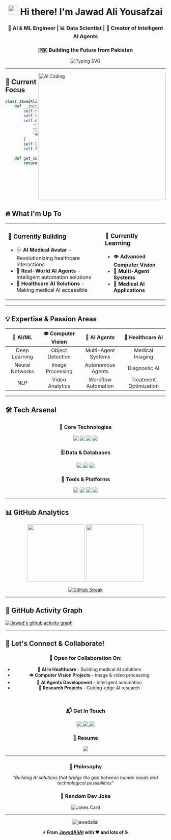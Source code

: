<div align="center">
  
# <img src="https://raw.githubusercontent.com/MartinHeinz/MartinHeinz/master/wave.gif" width="30px"> Hi there! I'm Jawad Ali Yousafzai

### 🤖 AI & ML Engineer | 📊 Data Scientist | 🚀 Creator of Intelligent AI Agents
### 🇵🇰 Building the Future from Pakistan

<img src="https://readme-typing-svg.herokuapp.com?font=Fira+Code&pause=1000&color=00D4FF&center=true&vCenter=true&width=435&lines=AI+%26+ML+Engineer;Data+Scientist;AI+Agents+Developer;Computer+Vision+Enthusiast;Healthcare+AI+Innovator" alt="Typing SVG" />

</div>

---

<img align="right" alt="AI Coding" width="400" src="https://user-images.githubusercontent.com/55389276/140866485-8fb1c876-9a8f-4d6a-98dc-08c4981eaf70.gif" />

## 🎯 Current Focus
```python
class JawadAliYousafzai:
    def __init__(self):
        self.role = "AI & ML Engineer"
        self.location = "Pakistan 🇵🇰"
        self.current_projects = [
            "🩺 AI Medical Avatar",
            "🤖 Intelligent AI Agents",
            "👁️ Computer Vision Solutions"
        ]
        self.learning = ["Computer Vision", "AI Agents", "Healthcare AI"]
        self.fun_fact = "I debug with coffee and create AI with passion ☕🤖"
    
    def get_current_status(self):
        return "Building AI solutions that make a difference! 🚀"
```

<br clear="right"/>

## 🔥 What I'm Up To

<table>
<tr>
<td>

### 🚀 Currently Building
- 🩺 **AI Medical Avatar** - Revolutionizing healthcare interactions
- 🤖 **Real-World AI Agents** - Intelligent automation solutions
- 🔬 **Healthcare AI Solutions** - Making medical AI accessible

</td>
<td>

### 🌱 Currently Learning
- 👁️ **Advanced Computer Vision**
- 🧠 **Multi-Agent Systems**
- 🏥 **Medical AI Applications**

</td>
</tr>
</table>

---

## 💡 Expertise & Passion Areas

<div align="center">

| 🧠 **AI/ML** | 👁️ **Computer Vision** | 🤖 **AI Agents** | 🏥 **Healthcare AI** |
|:---:|:---:|:---:|:---:|
| Deep Learning | Object Detection | Multi-Agent Systems | Medical Imaging |
| Neural Networks | Image Processing | Autonomous Agents | Diagnostic AI |
| NLP | Video Analytics | Workflow Automation | Treatment Optimization |

</div>

---

## 🛠️ Tech Arsenal

<div align="center">

### 🐍 **Core Technologies**
<p>
<img src="https://img.shields.io/badge/Python-3776AB?style=for-the-badge&logo=python&logoColor=white" />
<img src="https://img.shields.io/badge/PyTorch-EE4C2C?style=for-the-badge&logo=pytorch&logoColor=white" />
<img src="https://img.shields.io/badge/TensorFlow-FF6F00?style=for-the-badge&logo=tensorflow&logoColor=white" />
<img src="https://img.shields.io/badge/OpenCV-27338e?style=for-the-badge&logo=OpenCV&logoColor=white" />
</p>

### 🗄️ **Data & Databases**
<p>
<img src="https://img.shields.io/badge/MongoDB-4EA94B?style=for-the-badge&logo=mongodb&logoColor=white" />
<img src="https://img.shields.io/badge/PostgreSQL-316192?style=for-the-badge&logo=postgresql&logoColor=white" />
<img src="https://img.shields.io/badge/MySQL-005C84?style=for-the-badge&logo=mysql&logoColor=white" />
</p>

### 🔧 **Tools & Platforms**
<p>
<img src="https://img.shields.io/badge/Docker-2496ED?style=for-the-badge&logo=docker&logoColor=white" />
<img src="https://img.shields.io/badge/Git-F05032?style=for-the-badge&logo=git&logoColor=white" />
<img src="https://img.shields.io/badge/Linux-FCC624?style=for-the-badge&logo=linux&logoColor=black" />
<img src="https://img.shields.io/badge/Arduino-00979D?style=for-the-badge&logo=Arduino&logoColor=white" />
</p>

</div>

---

## 📊 GitHub Analytics

<div align="center">
  
<img height="180em" src="https://github-readme-stats.vercel.app/api?username=jawadaliai&show_icons=true&theme=radical&include_all_commits=true&count_private=true"/>
<img height="180em" src="https://github-readme-stats.vercel.app/api/top-langs/?username=jawadaliai&layout=compact&langs_count=8&theme=radical"/>

</div>

<div align="center">
  
[![GitHub Streak](https://streak-stats.demolab.com/?user=jawadaliai&theme=radical)](https://git.io/streak-stats)

</div>

---

## 🎯 GitHub Activity Graph
[![Jawad's github activity graph](https://github-readme-activity-graph.vercel.app/graph?username=jawadaliai&theme=react-dark)](https://github.com/ashutosh00710/github-readme-activity-graph)

---

## 🤝 Let's Connect & Collaborate!

<div align="center">

### 🚀 Open for Collaboration On:
- 🏥 **AI in Healthcare** - Building medical AI solutions
- 👁️ **Computer Vision Projects** - Image & video processing
- 🤖 **AI Agents Development** - Intelligent automation
- 🔬 **Research Projects** - Cutting-edge AI research

<br>

### 📬 **Get In Touch**
<p>
<a href="mailto:Jawadaliyousafzai.ai@gmail.com">
<img src="https://img.shields.io/badge/Email-D14836?style=for-the-badge&logo=gmail&logoColor=white" />
</a>
<a href="https://www.linkedin.com/in/jawad-ali-yousafzai-368b34267/">
<img src="https://img.shields.io/badge/LinkedIn-0077B5?style=for-the-badge&logo=linkedin&logoColor=white" />
</a>
<a href="https://github.com/JawadAliAI">
<img src="https://img.shields.io/badge/Portfolio-000000?style=for-the-badge&logo=github&logoColor=white" />
</a>
</p>

### 📄 **Resume**
<a href="https://drive.google.com/file/d/1qFMIyckWYbQ_geGilu3IB6BXP61nlEf5/view?usp=drive_link">
<img src="https://img.shields.io/badge/Download_Resume-4285F4?style=for-the-badge&logo=google-drive&logoColor=white" />
</a>

</div>

---

<div align="center">

### 💭 **Philosophy**
*"Building AI solutions that bridge the gap between human needs and technological possibilities"*

### 🎲 **Random Dev Joke**
<img src="https://readme-jokes.vercel.app/api" alt="Jokes Card" />

---

<img src="https://komarev.com/ghpvc/?username=jawadaliai&label=Profile%20Views&color=brightgreen&style=for-the-badge" alt="jawadaliai" />

**⭐️ From [JawadAliAI](https://github.com/JawadAliAI) with ❤️ and lots of ☕**

</div>
